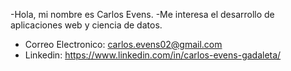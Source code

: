-Hola, mi nombre es Carlos Evens.
-Me interesa el desarrollo de aplicaciones web y ciencia de datos.
-	Correo Electronico: carlos.evens02@gmail.com
-	Linkedin: https://www.linkedin.com/in/carlos-evens-gadaleta/


